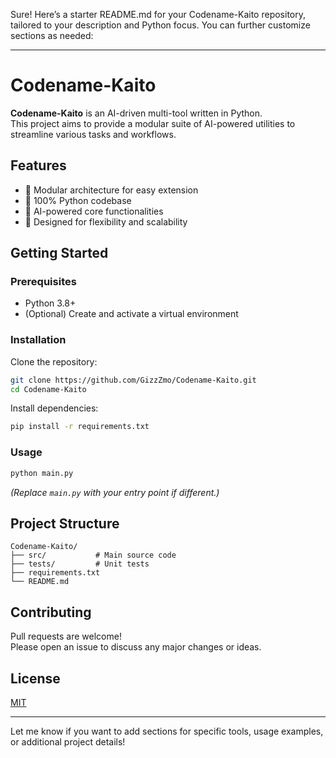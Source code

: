 Sure! Here’s a starter README.md for your Codename-Kaito repository, tailored to your description and Python focus. You can further customize sections as needed:

---

# Codename-Kaito

**Codename-Kaito** is an AI-driven multi-tool written in Python.  
This project aims to provide a modular suite of AI-powered utilities to streamline various tasks and workflows.

## Features

- 🔹 Modular architecture for easy extension
- 🔹 100% Python codebase
- 🔹 AI-powered core functionalities
- 🔹 Designed for flexibility and scalability

## Getting Started

### Prerequisites

- Python 3.8+
- (Optional) Create and activate a virtual environment

### Installation

Clone the repository:

```bash
git clone https://github.com/GizzZmo/Codename-Kaito.git
cd Codename-Kaito
```

Install dependencies:

```bash
pip install -r requirements.txt
```

### Usage

```bash
python main.py
```

*(Replace `main.py` with your entry point if different.)*

## Project Structure

```
Codename-Kaito/
├── src/           # Main source code
├── tests/         # Unit tests
├── requirements.txt
└── README.md
```

## Contributing

Pull requests are welcome!  
Please open an issue to discuss any major changes or ideas.

## License

[MIT](LICENSE)

---

Let me know if you want to add sections for specific tools, usage examples, or additional project details!
